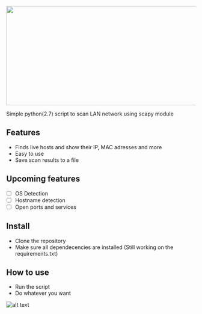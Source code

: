 <p align="center">
  <img width="655" height="264" src="https://scontent.fgru5-1.fna.fbcdn.net/v/t1.0-9/20799454_1537312016334667_1826930213044420635_n.jpg?oh=be47ecaaad92168e84c06d9548e3967f&oe=59F3C76D">
</p>
Simple python(2.7) script to scan LAN network using scapy module

## Features
- Finds live hosts and show their IP, MAC adresses and more
- Easy to use
- Save scan results to a file

## Upcoming features
- [ ] OS Detection
- [ ] Hostname detection
- [ ] Open ports and services

## Install
- Clone the repository
- Make sure all dependecencies are installed (Still working on the requirements.txt)

## How to use
- Run the script
- Do whatever you want

![alt text](https://scontent.fgru5-1.fna.fbcdn.net/v/t1.0-9/20800020_1537376329661569_5196174535915964935_n.jpg?oh=cf0deb6ff67b6054d67bc6f096b3fe27&oe=5A301762)
